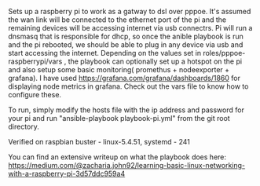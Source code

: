 Sets up a raspberry pi to work as a gatway to dsl over pppoe. It's assumed the wan link will be connected to the ethernet port of the pi and the remaining devices will be accessing internet via usb connectrs. Pi will run a dnsmasq that is responsible for dhcp, so once the anible playbook is run and the pi rebooted, we should be able to plug in any device via usb and start accessing the internet. Depending on the values set in roles/pppoe-raspberrypi/vars ,  the playbook can optionally set up a hotspot on the pi and also setup some basic monitoring( promethus + nodeexporter + grafana). I have used https://grafana.com/grafana/dashboards/1860 for displaying node metrics in grafana. Check out the vars file to know how to configure these. 

To run, simply modify the hosts file with the ip address and password for your pi and run "ansible-playbook playbook-pi.yml" from the git root directory. 

Verified on raspbian buster - linux-5.4.51, systemd - 241

You can find an extensive writeup on what the playbook does here: https://medium.com/@zacharia.john92/learning-basic-linux-networking-with-a-raspberry-pi-3d57ddc959a4
